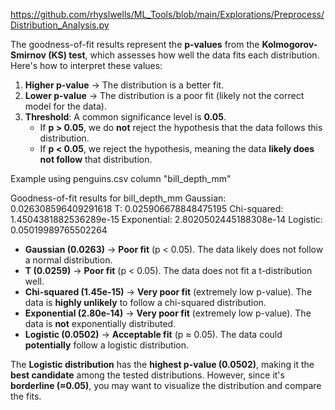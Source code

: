https://github.com/rhyslwells/ML_Tools/blob/main/Explorations/Preprocess/Distribution_Analysis.py

The goodness-of-fit results represent the **p-values** from the **Kolmogorov-Smirnov (KS) test**, which assesses how well the data fits each distribution. Here's how to interpret these values:

1. **Higher p-value** → The distribution is a better fit.
2. **Lower p-value** → The distribution is a poor fit (likely not the correct model for the data).
3. **Threshold**: A common significance level is **0.05**.
    - If **p > 0.05**, we do **not** reject the hypothesis that the data follows this distribution.
    - If **p < 0.05**, we reject the hypothesis, meaning the data **likely does not follow** that distribution.

Example using penguins.csv column "bill_depth_mm"

Goodness-of-fit results for bill_depth_mm
Gaussian: 0.026308596409291618
T: 0.025906678848475195
Chi-squared: 1.4504381882536289e-15
Exponential: 2.8020502445188308e-14
Logistic: 0.05019989765502264

- **Gaussian (0.0263)** → **Poor fit** (p < 0.05). The data likely does not follow a normal distribution.
- **T (0.0259)** → **Poor fit** (p < 0.05). The data does not fit a t-distribution well.
- **Chi-squared (1.45e-15)** → **Very poor fit** (extremely low p-value). The data is **highly unlikely** to follow a chi-squared distribution.
- **Exponential (2.80e-14)** → **Very poor fit** (extremely low p-value). The data is **not** exponentially distributed.
- **Logistic (0.0502)** → **Acceptable fit** (p ≈ 0.05). The data could **potentially** follow a logistic distribution.

The **Logistic distribution** has the **highest p-value (0.0502)**, making it the **best candidate** among the tested distributions. However, since it's **borderline (≈0.05)**, you may want to visualize the distribution and compare the fits.